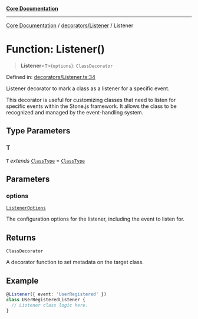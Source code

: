 [**Core Documentation**](../../../README.md)

***

[Core Documentation](../../../README.md) / [decorators/Listener](../README.md) / Listener

# Function: Listener()

> **Listener**\<`T`\>(`options`): `ClassDecorator`

Defined in: [decorators/Listener.ts:34](https://github.com/stonemjs/core/blob/e2200da501349da1fec304d821c002bb6d055b61/src/decorators/Listener.ts#L34)

Listener decorator to mark a class as a listener for a specific event.

This decorator is useful for customizing classes that need to listen for specific events within the Stone.js framework.
It allows the class to be recognized and managed by the event-handling system.

## Type Parameters

### T

`T` *extends* [`ClassType`](../../../declarations/type-aliases/ClassType.md) = [`ClassType`](../../../declarations/type-aliases/ClassType.md)

## Parameters

### options

[`ListenerOptions`](../interfaces/ListenerOptions.md)

The configuration options for the listener, including the event to listen for.

## Returns

`ClassDecorator`

A decorator function to set metadata on the target class.

## Example

```typescript
@Listener({ event: 'UserRegistered' })
class UserRegisteredListener {
  // Listener class logic here.
}
```
